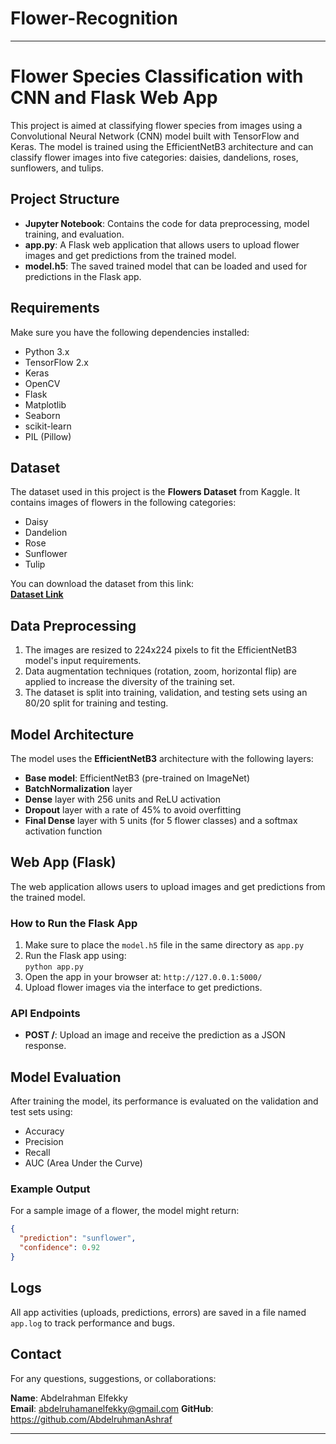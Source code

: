 # Flower-Recognition

---

# Flower Species Classification with CNN and Flask Web App

This project is aimed at classifying flower species from images using a Convolutional Neural Network (CNN) model built with TensorFlow and Keras. The model is trained using the EfficientNetB3 architecture and can classify flower images into five categories: daisies, dandelions, roses, sunflowers, and tulips.

## Project Structure

- **Jupyter Notebook**: Contains the code for data preprocessing, model training, and evaluation.
- **app.py**: A Flask web application that allows users to upload flower images and get predictions from the trained model.
- **model.h5**: The saved trained model that can be loaded and used for predictions in the Flask app.

## Requirements

Make sure you have the following dependencies installed:

- Python 3.x  
- TensorFlow 2.x  
- Keras  
- OpenCV  
- Flask  
- Matplotlib  
- Seaborn  
- scikit-learn  
- PIL (Pillow)

## Dataset

The dataset used in this project is the **Flowers Dataset** from Kaggle. It contains images of flowers in the following categories:  
- Daisy  
- Dandelion  
- Rose  
- Sunflower  
- Tulip  

You can download the dataset from this link:  
**[Dataset Link](https://www.kaggle.com/datasets/rahmasleam/flowers-dataset)**

## Data Preprocessing

1. The images are resized to 224x224 pixels to fit the EfficientNetB3 model's input requirements.  
2. Data augmentation techniques (rotation, zoom, horizontal flip) are applied to increase the diversity of the training set.  
3. The dataset is split into training, validation, and testing sets using an 80/20 split for training and testing.

## Model Architecture

The model uses the **EfficientNetB3** architecture with the following layers:  
- **Base model**: EfficientNetB3 (pre-trained on ImageNet)  
- **BatchNormalization** layer  
- **Dense** layer with 256 units and ReLU activation  
- **Dropout** layer with a rate of 45% to avoid overfitting  
- **Final Dense** layer with 5 units (for 5 flower classes) and a softmax activation function

## Web App (Flask)

The web application allows users to upload images and get predictions from the trained model.

### How to Run the Flask App

1. Make sure to place the `model.h5` file in the same directory as `app.py`  
2. Run the Flask app using:  
   `python app.py`  
3. Open the app in your browser at: `http://127.0.0.1:5000/`  
4. Upload flower images via the interface to get predictions.

### API Endpoints

- **POST /**: Upload an image and receive the prediction as a JSON response.


## Model Evaluation

After training the model, its performance is evaluated on the validation and test sets using:  
- Accuracy  
- Precision  
- Recall  
- AUC (Area Under the Curve)

### Example Output

For a sample image of a flower, the model might return:

```json
{
  "prediction": "sunflower",
  "confidence": 0.92
}
```

## Logs

All app activities (uploads, predictions, errors) are saved in a file named `app.log` to track performance and bugs.

## Contact

For any questions, suggestions, or collaborations:

**Name**: Abdelrahman Elfekky  
**Email**: abdelruhamanelfekky@gmail.com
**GitHub**: https://github.com/AbdelruhmanAshraf 

---
